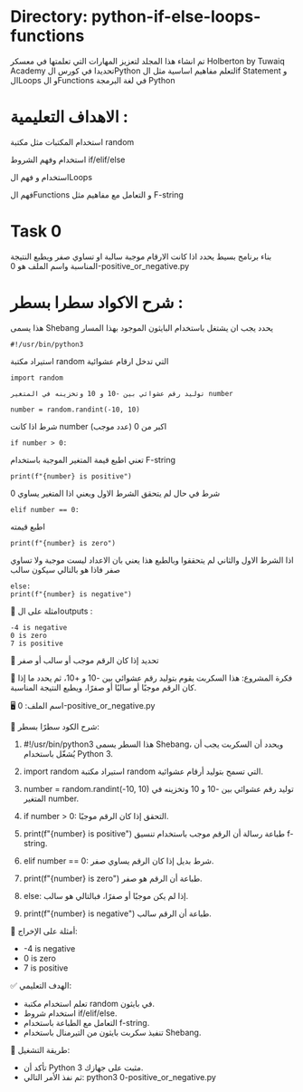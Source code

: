 # Directory:  python-if-else-loops-functions
تم انشاء هذا المجلد لتعزيز المهارات التي تعلمتها في معسكر Holberton by Tuwaiq Academy 
تحديدا في كورس الPython لتعلم مفاهيم اساسية مثل الif Statement و الLoops و الFunctions في لغة البرمجة Python




# الاهداف التعليمية :

استخدام المكتبات مثل مكتبة random

استخدام وفهم الشروط if/elif/else

استخدام و فهم الLoops

فهم الFunctions و التعامل مع مفاهيم مثل F-string



# Task 0
 بناء برنامج بسيط يحدد اذا كانت الارقام موجبة سالبة او تساوي صفر ويطبع النتيجة المناسبة واسم الملف هو 0-positive_or_negative.py


# شرح الاكواد سطرا بسطر :

هذا يسمى Shebang يحدد يجب ان يشتغل باستخدام البايثون الموجود بهذا المسار

```#!/usr/bin/python3```

  استيراد مكتبة random التي تدخل ارقام عشوائية 
  
```import random```

    توليد رقم عشوائي بين -10 و 10 وتخزينه في المتغير number
    
```number = random.randint(-10, 10)```

شرط اذا كانت number اكبر من 0 (عدد موجب)

```if number > 0:```

تعني اطبع قيمة المتغير الموجبة باستخدام F-string

```print(f"{number} is positive")```


   شرط في حال لم يتحقق الشرط الاول ويعني اذا المتغير يساوي 0 
   
```elif number == 0:```

اطبع قيمته 

```print(f"{number} is zero")```


اذا الشرط الاول والثاني  لم يتحققوا وبالطبع هذا يعني بان الاعداد ليست موجبة ولا تساوي صفر فاذا هو بالتالي سيكون سالب

```
else:
print(f"{number} is negative")
```


📌 امثلة على الoutputs :
```
-4 is negative
0 is zero
7 is positive
```

📄 تحديد إذا كان الرقم موجب أو سالب أو صفر

🧠 فكرة المشروع:
هذا السكربت يقوم بتوليد رقم عشوائي بين -10 و +10، ثم يحدد ما إذا كان الرقم موجبًا أو سالبًا أو صفرًا، ويطبع النتيجة المناسبة.

🖥️ اسم الملف:
0-positive_or_negative.py

🧾 شرح الكود سطرًا بسطر:

1. #!/usr/bin/python3
   هذا السطر يسمى Shebang، ويحدد أن السكربت يجب أن يُشغّل باستخدام Python 3.

2. import random
   استيراد مكتبة random التي تسمح بتوليد أرقام عشوائية.

3. number = random.randint(-10, 10)
   توليد رقم عشوائي بين -10 و 10 وتخزينه في المتغير number.

4. if number > 0:
   التحقق إذا كان الرقم موجبًا.

5. print(f"{number} is positive")
   طباعة رسالة أن الرقم موجب باستخدام تنسيق f-string.

6. elif number == 0:
   شرط بديل إذا كان الرقم يساوي صفر.

7. print(f"{number} is zero")
   طباعة أن الرقم هو صفر.

8. else:
   إذا لم يكن موجبًا أو صفرًا، فبالتالي هو سالب.

9. print(f"{number} is negative")
   طباعة أن الرقم سالب.

📌 أمثلة على الإخراج:
- -4 is negative
- 0 is zero
- 7 is positive

✅ الهدف التعليمي:
- تعلم استخدام مكتبة random في بايثون.
- استخدام شروط if/elif/else.
- التعامل مع الطباعة باستخدام f-string.
- تنفيذ سكربت بايثون من التيرمنال باستخدام Shebang.

🚀 طريقة التشغيل:
- تأكد أن Python 3 مثبت على جهازك.
- ثم نفذ الأمر التالي:
  python3 0-positive_or_negative.py
